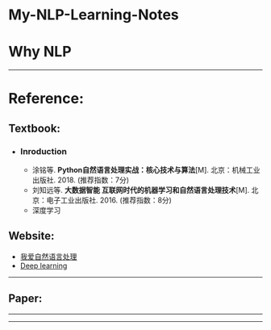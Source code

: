 # My-NLP-Learning-Notes
# Why NLP

----

# Reference:
## Textbook:
- ### Inroduction
   - 涂铭等. **Python自然语言处理实战：核心技术与算法**[M]. 北京：机械工业出版社. 2018.  (推荐指数：7分)
   - 刘知远等. **大数据智能 互联网时代的机器学习和自然语言处理技术**[M]. 北京：电子工业出版社. 2016. (推荐指数：8分)
   - 深度学习
   
## Website:
- [我爱自然语言处理](http://www.52nlp.cn/)
- [Deep learning](http://zh.d2l.ai/) 
----

## Paper:

----

----

